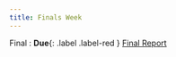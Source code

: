 ```yaml
---
title: Finals Week
---
```


Final
: **Due**{: .label .label-red } [Final Report](../hw/final_report)


